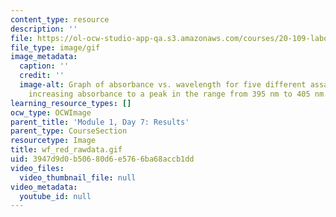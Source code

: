 ```yaml
---
content_type: resource
description: ''
file: https://ol-ocw-studio-app-qa.s3.amazonaws.com/courses/20-109-laboratory-fundamentals-in-biological-engineering-spring-2010/3947d9d0b50680d6e5766ba68accb1dd_wf_red_rawdata.gif
file_type: image/gif
image_metadata:
  caption: ''
  credit: ''
  image-alt: Graph of absorbance vs. wavelength for five different assays, showing
    increasing absorbance to a peak in the range from 395 nm to 405 nm.
learning_resource_types: []
ocw_type: OCWImage
parent_title: 'Module 1, Day 7: Results'
parent_type: CourseSection
resourcetype: Image
title: wf_red_rawdata.gif
uid: 3947d9d0-b506-80d6-e576-6ba68accb1dd
video_files:
  video_thumbnail_file: null
video_metadata:
  youtube_id: null
---
```

